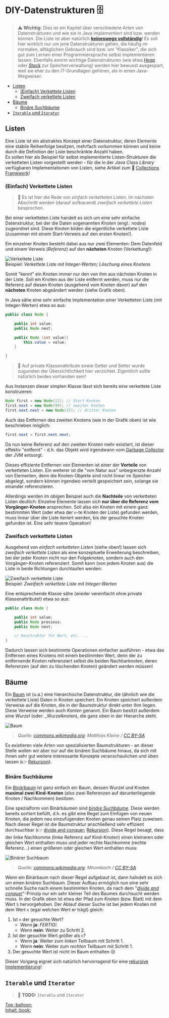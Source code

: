 # DIY-Datenstrukturen :file_cabinet:<!-- omit in toc -->

> :warning: **Wichtig:** Dies ist ein Kapitel über verschiedene Arten von Datenstrukturen und wie sie in Java implementiert sind bzw. werden können. Die Liste ist aber natürlich [**keineswegs vollständig**](https://en.wikipedia.org/wiki/List_of_data_structures)! Es soll hier wirklich nur um jene Datenstrukturen gehen, die häufig im normalen, alltäglichen Gebrauch sind bzw. um "Klassiker", die sich gut zum Lernen einer Programmiersprache selbst implementieren lassen. Ebenfalls enorm wichtige Datenstrukturen (wie etwa [_Heap_](https://de.wikipedia.org/wiki/Heap_(Datenstruktur)) oder [_Stack_](https://de.wikipedia.org/wiki/Stapelspeicher) zur Speicherverwaltung) werden hier bewusst ausgespart, weil sie eher zu den IT-Grundlagen gehören, als in einen Java-Wegweiser.

- [Listen](#listen)
  - [(Einfach) Verkettete Listen](#einfach-verkettete-listen)
  - [Zweifach verkettete Listen](#zweifach-verkettete-listen)
- [Bäume](#bäume)
  - [Binäre Suchbäume](#binäre-suchbäume)
- [`Iterable` und `Iterator`](#iterable-und-iterator)


## Listen

Eine Liste ist ein abstraktes Konzept einer Datenstruktur, deren Elemente eine stabile Reihenfolge besitzen, mehrfach vorkommen können und keine durch die Definition der Liste beschränkte Anzahl haben.  
Es sollen hier als Beispiel für selbst implementierte Listen-Strukturen die verketteten Listen vorgestellt werden - für die in der _Java Class Library_ verfügbaren Implementationen von Listen, siehe Artikel zum :telescope: [Collections Framework](Collections-Framework.md)!


### (Einfach) Verkettete Listen

> :speech_balloon: Es ist hier die Rede von _einfach verketteten Listen_. Im nächsten Abschnitt werden (darauf aufbauend) _zweifach verkettete Listen_ besprochen.

Bei einer verketteten Liste handelt es sich um eine sehr einfache Datenstruktur, bei der die Daten sogenannten _Knoten_ (engl.: _nodes_) zugeordnet sind. Diese Knoten bilden die eigentliche verkettete Liste (zusammen mit einem Start-Verweis auf den ersten Knoten!).  

Ein einzelner Knoten besteht dabei aus nur zwei Elementen: Dem Datenfeld und einem Verweis (_Referenz_) auf den **nächsten** Knoten (Verkettung!):

![Verkettete Liste](../assets/images/linked-list.png)  
Beispiel: _Verkettete Liste mit Integer-Werten; Löschung eines Knotens_

Somit "kennt" ein Knoten immer nur den von ihm aus nächsten Knoten in der Liste. Soll ein Knoten aus der Liste entfernt werden, muss nur die Referenz auf diesen Knoten (ausgehend vom Knoten davor) auf den **nächsten** Knoten abgeändert werden (siehe Grafik oben).

In Java sähe eine sehr einfache Implementation einer Verketteten Liste (mit Integer-Werten) etwa so aus:

```java
public class Node {

    public int value;
    public Node next;

    public Node (int value){
        this.value = value;
    }

}
```

> :speech_balloon: Auf private Klassenattribute sowie Getter und Setter wurde zugunsten der Übersichtlichkeit hier verzichtet. _Eigentlich_ sollte natürlich beides vorhanden sein!

Aus Instanzen dieser simplen Klasse lässt sich bereits eine verkettete Liste konstruieren:

```java
Node first = new Node(12); // Start-Knoten
first.next = new Node(99); // zweiter Knoten
first.next.next = new Node(37); // dritter Knoten
```

Auch das Entfernen des zweiten Knotens (wie in der Grafik oben) ist wie beschrieben möglich:

```java
first.next = first.next.next;
```

Da nun keine Referenz auf den zweiten Knoten mehr existiert, ist dieser effektiv "entfernt" - d.h. das Objekt wird irgendwann vom [Garbage Collector](https://de.wikipedia.org/wiki/Garbage_Collection) der JVM entsorgt.

Dieses effiziente Entfernen von Elementen ist einer der **Vorteile** von verketteten Listen. Ein weiterer ist die "von Natur aus" unbegrenzte Anzahl von Elementen, denn die Knoten-Objekte sind nicht linear im Speicher abgelegt, sondern können irgendwo verteilt gespeichert sein, solange sie einander referenzieren.

Allerdings werden im obigen Beispiel auch die **Nachteile** von verketteten Listen deutlich: Einzelne Elemente lassen sich **nur über die Referenz vom Vorgänger-Knoten** ansprechen. Soll also ein Knoten mit einem ganz bestimmten Wert (oder etwa der `n`-te Knoten der Liste) gefunden werden, muss linear über die Liste iteriert werden, bis der gesuchte Knoten gefunden ist. Eine sehr teuere Operation!


### Zweifach verkettete Listen

Ausgehend von _einfach verketteten Listen_ (siehe oben!) lassen sich _zweifach verkettete Listen_ als eine konzeptuelle Erweiterung beschreiben, bei der jeder Knoten nicht nur den Folgeknoten, sondern auch den Vorgänger-Knoten referenziert. Somit kann (von jedem Knoten aus) die Liste in beide Richtungen durchlaufen werden:

![Zweifach verkettete Liste](../assets/images/doubly-linked-list.png)  
Beispiel: _Zweifach verkettete Liste mit Integer-Werten_

Eine entsprechende Klasse sähe (wieder vereinfacht ohne private Klassenattribute!) etwa so aus:

```java
public class Node {

    public int value;
    public Node previous;
    public Node next;

    // Konstruktor für Wert, etc. ...
}
```

Dadurch lassen sich bestimmte Operationen einfacher ausführen - etwa das Entfernen eines Knotens mit einem bestimmten Wert, denn der zu entfernende Knoten referenziert selbst die beiden Nachbarknoten, deren Referenzen (auf den zu löschenden Knoten) geändert werden müssen!


## Bäume

Ein [Baum](https://de.wikipedia.org/wiki/Baum_(Datenstruktur)) ist (u.a.) eine hierarchische Datenstruktur, die (ähnlich wie die verkettete Liste) Daten in Knoten speichert. Ein Knoten speichert außerdem Verweise auf die Knoten, die in der Baumstruktur direkt unter ihm liegen. Diese Verweise werden auch _Kanten_ genannt. Ein Baum besitzt außerdem eine _Wurzel_ (oder: _Wurzelknoten), die ganz oben in der Hierarche steht.

![Baum](../assets/images/baum.png)  
> _Quelle: [commons.wikimedia.org](https://commons.wikimedia.org/wiki/File:Allgemeiner-baum.png); Matthias Kleine / [CC BY-SA](http://creativecommons.org/licenses/by-sa/3.0/)_

Es existieren viele Arten von spezialisierten Baumstrukturen - an dieser Stelle wollen wir aber nur auf die binären Suchbäume hinaus, da sich mit ihnen sehr gut weitere interessante Konzepte veranschaulichen und üben lassen (:point_right: [Rekursion](Rekursion.md)). 

### Binäre Suchbäume

Ein [_Binärbaum_](https://de.wikipedia.org/wiki/Bin%C3%A4rbaum) ist ganz einfach ein Baum, dessen Wurzel und Knoten **maximal zwei Kind-Knoten** (also zwei Referenzen auf darunterliegende Knoten / Nachkommen) besitzen.

Eine spezialform von Binärbäumen sind [_binäre Suchbäume_](https://de.wikipedia.org/wiki/Bin%C3%A4rer_Suchbaum). Diese werden bereits sortiert befüllt, d.h. es gibt eine Regel zum Einfügen von neuen Knoten, die jedem neu einzufügenden Knoten genau seinen Platz zuweisen. Nach dieser Regel ist die Baumstruktur anschließend sehr effizient durchsuchbar (:point_right: [divide and conquer](https://de.wikipedia.org/wiki/Teile_und_herrsche_(Informatik)); [Rekursion](Rekursion.md)). Diese Regel besagt, dass der linke Nachkomme (linke Referenz auf Kind-Knoten) einen kleineren oder gleichen Wert enthalten muss und jeder rechte Nachkomme (rechte Referenz...) einen größeren oder gleichen Wert enthalten muss:

![Binärer Suchbaum](../assets/images/BinärBaum_Suchbaum.jpg)  
> _Quelle: [commons.wikimedia.org](https://commons.wikimedia.org/wiki/File:Bin%C3%A4rBaum_Suchbaum.jpg); Mhombach / [CC BY-SA](https://creativecommons.org/licenses/by-sa/3.0)_ 

Wenn ein Binärbaum nach dieser Regel aufgebaut ist, dann halndelt es sich um einen binären Suchbaum. Dieser Aufbau ermöglich nun eine sehr schnelle Suche nach einem bestimmten Knoten, da nach dem "[_divide and conquer_](https://de.wikipedia.org/wiki/Teile_und_herrsche_(Informatik))"-Prinzip nur ein sehr kleiner Teil des Baumes durchsucht werden muss. In der Grafik oben ist etwa der Pfad zum Knoten (bzw. Blatt) mit dem Wert `5` hervorgehoben. Der Ablauf dieser Suche ist bei jedem Knoten mit dem Wert `n` (egal welchen Wert er trägt) gleich:

1. Ist `n` der gesuchte Wert?
   - Wenn **ja**: _FERTIG!_.
   - Wenn **nein**: Weiter zu Schritt 2.
2. Ist der gesuchte Wert größer als `n`?
   - Wenn **ja**: Weiter zum _linken_ Teilbaum mit Schritt 1.
   - Wenn **nein**: Weiter zum _rechten_ Teilbaum mit Schritt 1.
3. Der gesuchte Wert ist nicht im Baum enthalten :unamused:

Dieser Vorgang eignet sich natürlich hervorragend für eine [rekursive Implementierung](Rekursion.md)!


## `Iterable` und `Iterator`

> :construction: **TODO:** `Iterable` und `Iterator`




<!-- Dieses HTML-Snippet sollte am Ende jeder Seite stehen! -->
<div class="top-link">
    <a href="#" title="Zum Anfang scrollen!">Top :balloon:</a>
    <br/>
    <a href="https://dh-cologne.github.io/java-wegweiser#inhalt-book" title="Zurück zur Übersicht!">Inhalt :book:</a>
</div>